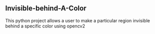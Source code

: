 ## Invisible-behind-A-Color

This python project allows a user to make a particular region invisible behind a specific color using opencv2
